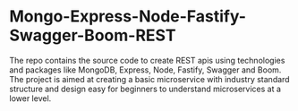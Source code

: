 # Mongo-Express-Node-Fastify-Swagger-Boom-REST
The repo contains the source code to create REST apis using technologies and packages like MongoDB, Express, Node, Fastify, Swagger and Boom. The project is aimed at creating a basic microservice with industry standard structure and design easy for beginners to understand microservices at a lower level.
